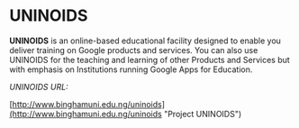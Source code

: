 **UNINOIDS**
================
**UNINOIDS** is an online-based educational facility designed to enable you deliver training on Google products and services. You can also use UNINOIDS for the teaching and learning of other Products and Services but with emphasis on Institutions running Google Apps for Education.

*UNINOIDS URL:*

[http://www.binghamuni.edu.ng/uninoids](http://www.binghamuni.edu.ng/uninoids "Project UNINOIDS")

